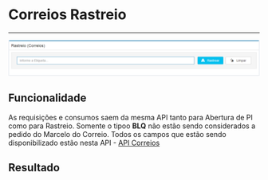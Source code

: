 # Correios Rastreio

---

![](/assets/CorreioRastreio01.png)

## Funcionalidade

As requisições e consumos saem da mesma API tanto para Abertura de PI como para Rastreio. Somente o tipoo **BLQ** não estão sendo considerados a pedido do Marcelo do Correio. Todos os campos que estão sendo disponibilizado estão nesta API - [API Correios](https://www.correios.com.br/para-voce/precisa-de-ajuda/como-rastrear-um-objeto/atualizacoes-no-sro)

## Resultado